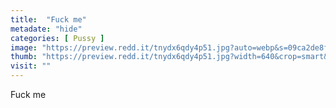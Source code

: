 ```yaml
---
title:  "Fuck me"
metadate: "hide"
categories: [ Pussy ]
image: "https://preview.redd.it/tnydx6qdy4p51.jpg?auto=webp&s=09ca2de8f498a52106972b362791af17d747b361"
thumb: "https://preview.redd.it/tnydx6qdy4p51.jpg?width=640&crop=smart&auto=webp&s=7f6101df4f97b8a882562da4beed1a4e21307529"
visit: ""
---
```

Fuck me
